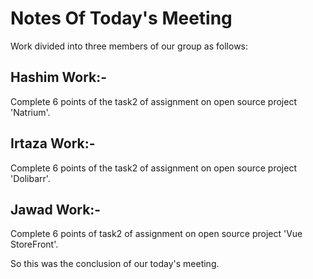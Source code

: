 # Notes Of Today's Meeting
Work divided into three members of our group as follows:

## Hashim Work:-
Complete 6 points of the task2 of assignment on open source project 'Natrium'.

## Irtaza Work:-
Complete 6 points of the task2 of assignment on open source project 'Dolibarr'.

## Jawad Work:-
Complete 6 points of task2 of assignment on open source project 'Vue StoreFront'.

So this was the conclusion of our today's meeting.
